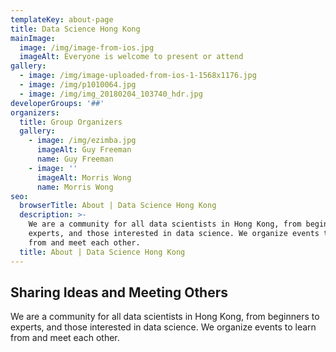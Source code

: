 ```yaml
---
templateKey: about-page
title: Data Science Hong Kong
mainImage:
  image: /img/image-from-ios.jpg
  imageAlt: Everyone is welcome to present or attend
gallery:
  - image: /img/image-uploaded-from-ios-1-1568x1176.jpg
  - image: /img/p1010064.jpg
  - image: /img/img_20180204_103740_hdr.jpg
developerGroups: '##'
organizers:
  title: Group Organizers
  gallery:
    - image: /img/ezimba.jpg
      imageAlt: Guy Freeman
      name: Guy Freeman
    - image: ''
      imageAlt: Morris Wong
      name: Morris Wong
seo:
  browserTitle: About | Data Science Hong Kong
  description: >-
    We are a community for all data scientists in Hong Kong, from beginners to
    experts, and those interested in data science. We organize events to learn
    from and meet each other.
  title: About | Data Science Hong Kong
---
```

## Sharing Ideas and Meeting Others

We are a community for all data scientists in Hong Kong, from beginners to experts, and those interested in data science. We organize events to learn from and meet each other.
